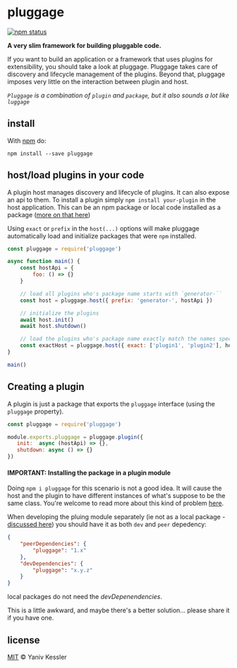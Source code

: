 # pluggage

[![npm status](http://img.shields.io/npm/v/pluggage.svg?style=flat-square)](https://www.npmjs.org/package/pluggage)

**A very slim framework for building pluggable code.**

If you want to build an application or a framework that uses plugins for extensibility, you should take a look at pluggage. Pluggage takes care of discovery and lifecycle management of the plugins. Beyond that, pluggage imposes very little on the interaction between plugin and host.

_`Pluggage` is a combination of `plugin` and `package`, but it also sounds a lot like `luggage`_

## install

With [npm](https://npmjs.org) do:

```
npm install --save pluggage
```

## host/load plugins in your code

A plugin host manages discovery and lifecycle of plugins. It can also expose an api to them. To install a plugin simply `npm install your-plugin` in the host application.  This can be an npm package or local code installed as a package ([more on that here](LOCAL-CODE-PACKAGE.md))

Using `exact` or `prefix` in the `host(...)` options will make pluggage automatically load and initialize packages that were `npm` installed.

```js
const pluggage = require('pluggage')

async function main() {
    const hostApi = {
        foo: () => {}
    }

    // load all plugins who's package name starts with `generator-``
    const host = pluggage.host({ prefix: 'generator-', hostApi })

    // initialize the plugins
    await host.init()
    await host.shutdown()

    // load the plugins who's package name exactly match the names specified in the array
    const exactHost = pluggage.host({ exact: ['plugin1', 'plugin2'], hostApi })
}

main()

```

## Creating a plugin

A plugin is just a package that exports the `pluggage` interface (using the `pluggage` property). 

```js
const pluggage = require('pluggage')

module.exports.pluggage = pluggage.plugin({
   init:  async (hostApi) => {},
   shutdown: async () => {}
})
```

#### IMPORTANT: Installing the package in a plugin module
Doing `npm i pluggage` for this scenario is not a good idea. It will cause the host and the plugin to have different instances of what's suppose to be the same class. You're welcome to read more about this kind of problem [here](https://nodejs.org/en/blog/npm/peer-dependencies/#the-problem-plugins).

When developing the pluing module separately (ie not as a local package - [discussed here](LOCAL-CODE-PACKAGE.md)) you should have it as both `dev` and `peer` depedency:
```json
{
    "peerDependencies": {
        "pluggage": "1.x"
    },
    "devDependencies": {
        "pluggage": "x.y.z"
    }
}
```

local packages do not need the _devDepenendencies_.

This is a little awkward, and maybe there's a better solution... please share it if you have one.

## license

[MIT](http://opensource.org/licenses/MIT) © Yaniv Kessler

